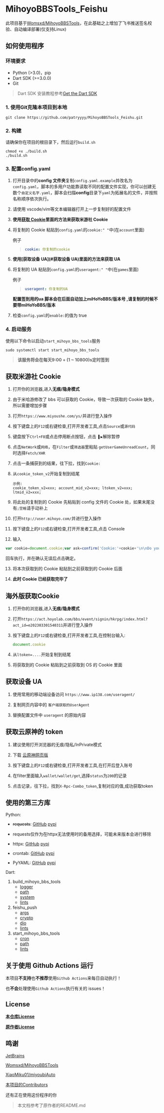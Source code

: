 # MihoyoBBSTools_Feishu

此项目基于[Womsxd/MihoyoBBSTools](https://github.com/Womsxd/MihoyoBBSTools)，在此基础之上增加了飞书推送签名校验、自动编译部署(仅支持Linux)

## 如何使用程序

### 环境要求

- Python (>3.0)，pip
- Dart SDK (>=3.0.0)
- Git

> Dart SDK 安装教程参考[Get the Dart SDK](https://dart.dev/get-dart)

### 1. 使用Git克隆本项目到本地

```
git clone https://github.com/patryyyy/MihoyoBBSTools_Feishu.git
```

### 2. 构建

请确保你在项目的根目录下，然后运行`build.sh`

```
chmod +x ./build.sh
./build.sh
```

### 3. 配置config.yaml

1. 打开目录中的**config 文件夹**复制`config.yaml.example`并改名为`config.yaml`，脚本的多用户功能靠读取不同的配置文件实现，你可以创建无数个`自定义名字.yaml`，脚本会扫描**config**目录下`yaml`为拓展名的文件，并按照名称顺序依次执行。

2. 请使用 vscode/vim等文本编辑器打开上一步复制好的配置文件

3. **使用[获取 Cookie](#获取米游社-cookie)里面的方法来获取米游社 Cookie**

4. 将复制的 Cookie 粘贴到`config.yaml`的`cookie:" "`中(在`account`里面)

    例子

    > ```yaml
    > cookie: 你复制的cookie
    > ```

5. **使用[获取设备 UA](#获取设备 UA)里面的方法来获取 UA**

6. 将复制的 UA 粘贴到`config.yaml`的`useragent:" "`中(在`games`里面)

    例子

    > ```yaml
    > useragent: 你复制的UA
    > ```

    **配置签到用的ua 脚本会在后面自动加上miHoYoBBS/版本号 ,请复制的时候不要带miHoYoBBS/版本**

7. 检查`config.yaml`的`enable:`的值为 true

### 4. 启动服务

使用以下命令以启动`start_mihoyo_bbs_tools`服务

```
sudo systemctl start start_mihoyo_bbs_tools
```

> **该服务将会在每天9:00 + (1 ~ 10800)s定时签到**

## 获取米游社 Cookie

1. 打开你的浏览器,进入**无痕/隐身模式**

2. 由于米哈游修改了 bbs 可以获取的 Cookie，导致一次获取的 Cookie 缺失，所以需要增加步骤

3. 打开`https://www.miyoushe.com/ys/`并进行登入操作

4. 按下键盘上的`F12`或右键检查,打开开发者工具,点击`Source`或`源代码`

5. 键盘按下`Ctrl+F8`或点击停用断点按钮，点击` ▌▶`解除暂停

6. 点击`NetWork`或`网络`，在`Filter`或`筛选器`里粘贴 `getUserGameUnreadCount`，同时选择`Fetch/XHR`

7. 点击一条捕获到的结果，往下拉，找到`Cookie:`

8. 从`cookie_token_v2`开始复制到结尾

   ```text
   示例:
   cookie_token_v2=xxx; account_mid_v2=xxx; ltoken_v2=xxx; ltmid_v2=xxx;
   ```

9. 将此处的复制到的 Cookie 先粘贴到 config 文件的 Cookie 处，如果末尾没有`;空格`请手动补上

10. 打开`http://user.mihoyo.com/`并进行登入操作

11. 按下键盘上的`F12`或右键检查,打开开发者工具,点击 Console

12. 输入

```javascript
var cookie=document.cookie;var ask=confirm('Cookie:'+cookie+'\n\nDo you want to copy the cookie to the clipboard?');if(ask==true){copy(cookie);msg=cookie}else{msg='Cancel'}
```

回车执行，并在确认无误后点击确定。

13. 将本次获取到的 Cookie 粘贴到之前获取到的 Cookie 后面

14. **此时 Cookie 已经获取完毕了**

## 海外版获取Cookie

1. 打开你的浏览器,进入**无痕/隐身模式**

2. 打开`https://act.hoyolab.com/bbs/event/signin/hkrpg/index.html?act_id=e202303301540311`并进行登入操作

3. 按下键盘上的`F12`或右键检查,打开开发者工具,在控制台输入:

    ```javascript
    document.cookie
    ```

4. 从`ltoken=....`开始复制到结尾

5. 将获取到的 Cookie 粘贴到之前获取到 OS 的 Cookie 里面

## 获取设备 UA

1. 使用常用的移动端设备访问 `https://www.ip138.com/useragent/`

2. 复制网页内容中的 `客户端获取的UserAgent`

3. 替换配置文件中 `useragent` 的原始内容

## 获取云原神的 token

1. 建议使用打开浏览器的无痕/隐私/InPrivate模式

2. 下载 [云原神网页版](https://ys.mihoyo.com/cloud/#/)

3. 按下键盘上的`F12`或右键检查,打开开发者工具,在打开后登入账号

4. 在filter里面输入`wallet/wallet/get`,选择`status`为`200`的记录

5. 点击记录，往下拉，找到`X-Rpc-Combo_token`,复制对应的值,成功获取token

## 使用的第三方库

Python:

- ~~requests~~: [GitHub](https://github.com/psf/requests) [pypi](https://pypi.org/project/requests/)

- requests仅作为在httpx无法使用时的备用选择，可能未来版本会进行移除

- httpx: [GitHub](https://github.com/encode/httpx) [pypi](https://pypi.org/project/httpx/)

- crontab: [GitHub](https://github.com/josiahcarlson/parse-crontab) [pypi](https://pypi.org/project/crontab/)

- PyYAML: [GitHub](https://github.com/yaml/pyyaml) [pypi](https://pypi.org/project/PyYAML/)

Dart:

1. build_mihoyo_bbs_tools
   - [logger](https://pub.dev/packages/logger)
   - [path](https://pub.dev/packages/path)
   - [system](https://pub.dev/packages/system)
   - [lints](https://pub.dev/packages/lints)
2. feishu_push
   - [args](https://pub.dev/packages/args)
   - [crypto](https://pub.dev/packages/crypto)
   - [dio](https://pub.dev/packages/dio)
   - [lints](https://pub.dev/packages/lints)
3. start_mihoyo_bbs_tools
   - [cron](https://pub.dev/packages/cron)
   - [path](https://pub.dev/packages/path)
   - [lints](https://pub.dev/packages/lints)

## 关于使用 Github Actions 运行

本项目**不支持**也**不推荐**使用`Github Actions`来每日自动执行！

也**不会**处理使用`Github Actions`执行有关的 issues！

## License

[**本仓库License**](https://github.com/patryyyy/MihoyoBBSTools_Feishu/blob/master/LICENSE)

[**原作者License**](https://github.com/patryyyy/MihoyoBBSTools_Feishu/blob/master/LICENSE-Womsxd)

## 鸣谢

[JetBrains](https://jb.gg/OpenSource)

[Womsxd/MihoyoBBSTools](https://github.com/Womsxd/MihoyoBBSTools)

[XiaoMiku01/miyoubiAuto](https://github.com/XiaoMiku01/miyoubiAuto)

[本项目的Contributors](https://github.com/patryyyy/MihoyoBBSTools_Feishu/graphs/contributors)

还有正在使用这份程序的你

> 本文档参考了原作者的README.md
